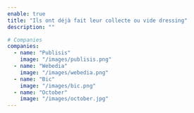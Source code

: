 ```yaml
---
enable: true
title: "Ils ont déjà fait leur collecte ou vide dressing"
description: ""

# Companies
companies:
  - name: "Publisis"
    image: "/images/publisis.png"
  - name: "Webedia"
    image: "/images/webedia.png"
  - name: "Bic"
    image: "/images/bic.png"
  - name: "October"
    image: "/images/october.jpg"
---
```

